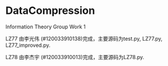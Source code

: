 # DataCompression
Information Theory Group Work 1

LZ77 由李光伟 (#120033910138)完成，主要源码为test.py, LZ77.py, LZ77_improved.py.

LZ78 由李杰宇 (#120033910013)完成，主要源码为LZ78.py.
